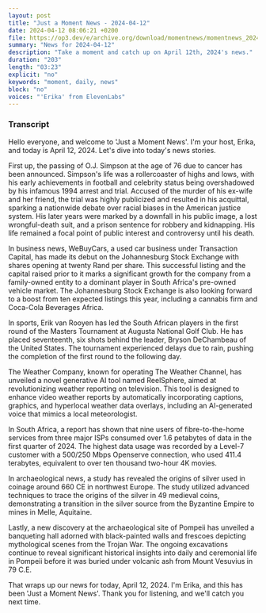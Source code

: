```yaml
---
layout: post
title: "Just a Moment News - 2024-04-12"
date: 2024-04-12 08:06:21 +0200
file: https://op3.dev/e/archive.org/download/momentnews/momentnews_2024-04-12.mp3
summary: "News for 2024-04-12"
description: "Take a moment and catch up on April 12th, 2024's news."
duration: "203"
length: "03:23"
explicit: "no"
keywords: "moment, daily, news"
block: "no"
voices: "'Erika' from ElevenLabs"
---
```


### Transcript

Hello everyone, and welcome to 'Just a Moment News'. I'm your host, Erika, and today is April 12, 2024. Let's dive into today's news stories.

First up, the passing of O.J. Simpson at the age of 76 due to cancer has been announced. Simpson's life was a rollercoaster of highs and lows, with his early achievements in football and celebrity status being overshadowed by his infamous 1994 arrest and trial. Accused of the murder of his ex-wife and her friend, the trial was highly publicized and resulted in his acquittal, sparking a nationwide debate over racial biases in the American justice system. His later years were marked by a downfall in his public image, a lost wrongful-death suit, and a prison sentence for robbery and kidnapping. His life remained a focal point of public interest and controversy until his death.

In business news, WeBuyCars, a used car business under Transaction Capital, has made its debut on the Johannesburg Stock Exchange with shares opening at twenty Rand per share. This successful listing and the capital raised prior to it marks a significant growth for the company from a family-owned entity to a dominant player in South Africa's pre-owned vehicle market. The Johannesburg Stock Exchange is also looking forward to a boost from ten expected listings this year, including a cannabis firm and Coca-Cola Beverages Africa.

In sports, Erik van Rooyen has led the South African players in the first round of the Masters Tournament at Augusta National Golf Club. He has placed seventeenth, six shots behind the leader, Bryson DeChambeau of the United States. The tournament experienced delays due to rain, pushing the completion of the first round to the following day.

The Weather Company, known for operating The Weather Channel, has unveiled a novel generative AI tool named ReelSphere, aimed at revolutionizing weather reporting on television. This tool is designed to enhance video weather reports by automatically incorporating captions, graphics, and hyperlocal weather data overlays, including an AI-generated voice that mimics a local meteorologist.

In South Africa, a report has shown that nine users of fibre-to-the-home services from three major ISPs consumed over 1.6 petabytes of data in the first quarter of 2024. The highest data usage was recorded by a Level-7 customer with a 500/250 Mbps Openserve connection, who used 411.4 terabytes, equivalent to over ten thousand two-hour 4K movies.

In archaeological news, a study has revealed the origins of silver used in coinage around 660 CE in northwest Europe. The study utilized advanced techniques to trace the origins of the silver in 49 medieval coins, demonstrating a transition in the silver source from the Byzantine Empire to mines in Melle, Aquitaine.

Lastly, a new discovery at the archaeological site of Pompeii has unveiled a banqueting hall adorned with black-painted walls and frescoes depicting mythological scenes from the Trojan War. The ongoing excavations continue to reveal significant historical insights into daily and ceremonial life in Pompeii before it was buried under volcanic ash from Mount Vesuvius in 79 C.E.

That wraps up our news for today, April 12, 2024. I'm Erika, and this has been 'Just a Moment News'. Thank you for listening, and we'll catch you next time.
